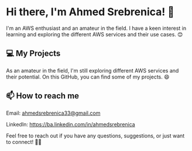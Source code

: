 # Hi there, I'm Ahmed Srebrenica! 👋

I'm an AWS enthusiast and an amateur in the field. I have a keen interest in learning and exploring the different AWS services and their use cases. 😊

## 💻 My Projects

As an amateur in the field, I'm still exploring different AWS services and their potential. On this GitHub, you can find some of my projects. 😄

## 📫 How to reach me

Email: ahmedsrebrenica33@gmail.com

LinkedIn: https://ba.linkedin.com/in/ahmedsrebrenica

Feel free to reach out if you have any questions, suggestions, or just want to connect! 📩✨